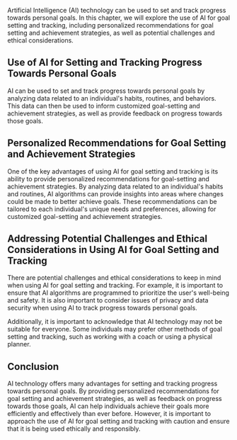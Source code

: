 
Artificial Intelligence (AI) technology can be used to set and track progress towards personal goals. In this chapter, we will explore the use of AI for goal setting and tracking, including personalized recommendations for goal setting and achievement strategies, as well as potential challenges and ethical considerations.

Use of AI for Setting and Tracking Progress Towards Personal Goals
------------------------------------------------------------------

AI can be used to set and track progress towards personal goals by analyzing data related to an individual's habits, routines, and behaviors. This data can then be used to inform customized goal-setting and achievement strategies, as well as provide feedback on progress towards those goals.

Personalized Recommendations for Goal Setting and Achievement Strategies
------------------------------------------------------------------------

One of the key advantages of using AI for goal setting and tracking is its ability to provide personalized recommendations for goal-setting and achievement strategies. By analyzing data related to an individual's habits and routines, AI algorithms can provide insights into areas where changes could be made to better achieve goals. These recommendations can be tailored to each individual's unique needs and preferences, allowing for customized goal-setting and achievement strategies.

Addressing Potential Challenges and Ethical Considerations in Using AI for Goal Setting and Tracking
----------------------------------------------------------------------------------------------------

There are potential challenges and ethical considerations to keep in mind when using AI for goal setting and tracking. For example, it is important to ensure that AI algorithms are programmed to prioritize the user's well-being and safety. It is also important to consider issues of privacy and data security when using AI to track progress towards personal goals.

Additionally, it is important to acknowledge that AI technology may not be suitable for everyone. Some individuals may prefer other methods of goal setting and tracking, such as working with a coach or using a physical planner.

Conclusion
----------

AI technology offers many advantages for setting and tracking progress towards personal goals. By providing personalized recommendations for goal setting and achievement strategies, as well as feedback on progress towards those goals, AI can help individuals achieve their goals more efficiently and effectively than ever before. However, it is important to approach the use of AI for goal setting and tracking with caution and ensure that it is being used ethically and responsibly.
